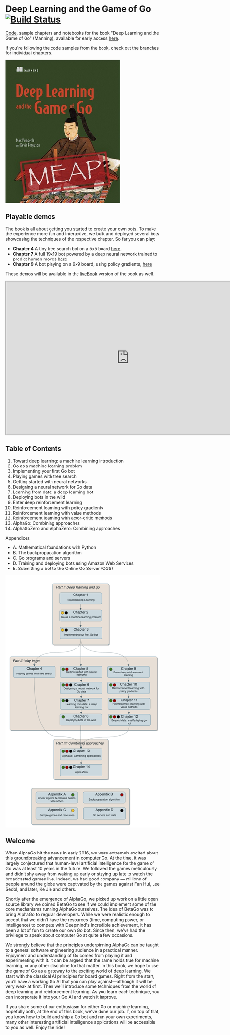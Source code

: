 # Deep Learning and the Game of Go [![Build Status](https://travis-ci.org/maxpumperla/deep_learning_and_the_game_of_go.svg?branch=master)](https://travis-ci.org/maxpumperla/deep_learning_and_the_game_of_go)

[Code](https://github.com/maxpumperla/deep_learning_and_the_game_of_go/tree/master/code), sample chapters and notebooks for the book "Deep Learning and the Game of Go" (Manning), available for early access [here](https://www.manning.com/books/deep-learning-and-the-game-of-go).

If you're following the code samples from the book, check out the branches for
individual chapters.

![dl_go_cover](dl_go_cover.jpg)

## Playable demos

The book is all about getting you started to create your own bots. To make the experience more fun and interactive, we built and deployed several bots showcasing the techniques of the respective chapter. So far you can play:

- **Chapter 4** A tiny tree search bot on a 5x5 board [here](https://www.badukai.com/demos/static/play_mcts_55.html).
- **Chapter 7** A full 19x19 bot powered by a deep neural network trained to predict human moves [here](https://www.badukai.com/demos/static/play_predict_19.html)
- **Chapter 9** A bot playing on a 9x9 board, using policy gradients, [here](https://www.badukai.com/demos/static/play_pg_99.html)

These demos will be available in the [liveBook](https://www.manning.com/books/deep-learning-and-the-game-of-go) version of the book as well.

<iframe src="https://www.badukai.com/demos/static/play_predict_19.html" height="500" width="800" style="border:2px solid grey; background-color: #f8f8f8;"></iframe>

## Table of Contents

1. Toward deep learning: a machine learning introduction
2. Go as a machine learning problem
3. Implementing your first Go bot
4. Playing games with tree search
5. Getting started with neural networks
6. Designing a neural network for Go data
7. Learning from data: a deep learning bot
8. Deploying bots in the wild
9. Enter deep reinforcement learning
10. Reinforcement learning with policy gradients
11. Reinforcement learning with value methods
12. Reinforcement learning with actor-critic methods
13. AlphaGo: Combining approaches
14. AlphaGoZero and AlphaZero: Combining approaches

Appendices

- A. Mathematical foundations with Python
- B. The backpropagation algorithm
- C. Go programs and servers
- D. Training and deploying bots using Amazon Web Services
- E. Submitting a bot to the Online Go Server (OGS)

![chapter_succession](chapter_succession.png)

## Welcome

When AlphaGo hit the news in early 2016, we were extremely excited about this groundbreaking advancement in computer Go. At the time, it was largely conjectured that human-level artificial intelligence for the game of Go was at least 10 years in the future. We followed the games meticulously and didn’t shy away from waking up early or staying up late to watch the broadcasted games live. Indeed, we had good company — millions of people around the globe were captivated by the games against Fan Hui, Lee Sedol, and later, Ke Jie and others.

Shortly after the emergence of AlphaGo, we picked up work on a little open source library we coined [BetaGo](https://github.com/maxpumperla/betago) to see if we could implement some of the core mechanisms running AlphaGo ourselves. The idea of BetaGo was to bring AlphaGo to regular developers. While we were realistic enough to accept that we didn’t have the resources (time, computing power, or intelligence) to compete with Deepmind's incredible achievement, it has been a lot of fun to create our own Go bot. Since then, we’ve had the privilege to speak about computer Go at quite a few occasions.

We strongly believe that the principles underpinning AlphaGo can be taught to a general software engineering audience in a practical manner. Enjoyment and understanding of Go comes from playing it and experimenting with it. It can be argued that the same holds true for machine learning, or any other discipline for that matter. In this book, we hope to use the game of Go as a gateway to the exciting world of deep learning. We start with the classical AI principles for board games. Right from the start, you’ll have a working Go AI that you can play against—although it will be very weak at first. Then we’ll introduce some techniques from the world of deep learning and reinforcement learning. As you learn each technique, you can incorporate it into your Go AI and watch it improve.

If you share some of our enthusiasm for either Go or machine learning, hopefully both, at the end of this book, we’ve done our job. If, on top of that, you know how to build and ship a Go bot and run your own experiments, many other interesting artificial intelligence applications will be accessible to you as well. Enjoy the ride!
